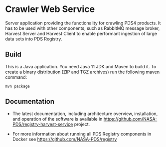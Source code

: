 # Crawler Web Service

Server application providing the functionality for crawling PDS4 products. 
It has to be used with other components, such as RabbitMQ message broker, Harvest Server and Harvest Client 
to enable performant ingestion of large data sets into PDS Registry.

## Build
This is a Java application. You need Java 11 JDK and Maven to build it.
To create a binary distribution (ZIP and TGZ archives) run the following maven command:

```
mvn package
``` 

## Documentation

* The latest documentation, including architecture overview, installation, and operation of the software
is available in https://github.com/NASA-PDS/registry-harvest-service project.

* For more information about running all PDS Registry components in Docker see
https://github.com/NASA-PDS/registry

